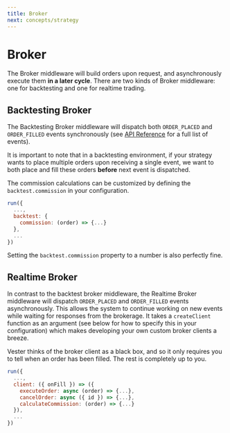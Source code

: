 ```yaml
---
title: Broker
next: concepts/strategy
---
```


# Broker

The Broker middleware will build orders upon request, and asynchronously execute them **in a later cycle**. There are two kinds of Broker middleware: one for backtesting and one for realtime trading.

## Backtesting Broker

The Backtesting Broker middleware will dispatch both `ORDER_PLACED` and `ORDER_FILLED` events synchronously (see [API Reference](/vester/prologue/api) for a full list of events).

It is important to note that in a backtesting environment, if your strategy wants to place multiple orders upon receiving a single event, we want to both place and fill these orders **before** next event is dispatched.

The commission calculations can be customized by defining the `backtest.commission` in your configuration.

```javascript
run({
  ...,
  backtest: {
    commission: (order) => {...}
  },
  ...
})
```

Setting the `backtest.commission` property to a number is also perfectly fine.

## Realtime Broker

In contrast to the backtest broker middleware, the Realtime Broker middleware will dispatch `ORDER_PLACED` and `ORDER_FILLED` events asynchronously. This allows the system to continue working on new events while waiting for responses from the brokerage. It takes a `createClient` function as an argument (see below for how to specify this in your configuration) which makes developing your own custom broker clients a breeze.

Vester thinks of the broker client as a black box, and so it only requires you to tell when an order has been filled. The rest is completely up to you.

```javascript
run({
  ...,
  client: ({ onFill }) => ({
    executeOrder: async (order) => {...},
    cancelOrder: async ({ id }) => {...},
    calculateCommission: (order) => {...}
  }),
  ...
})
```

